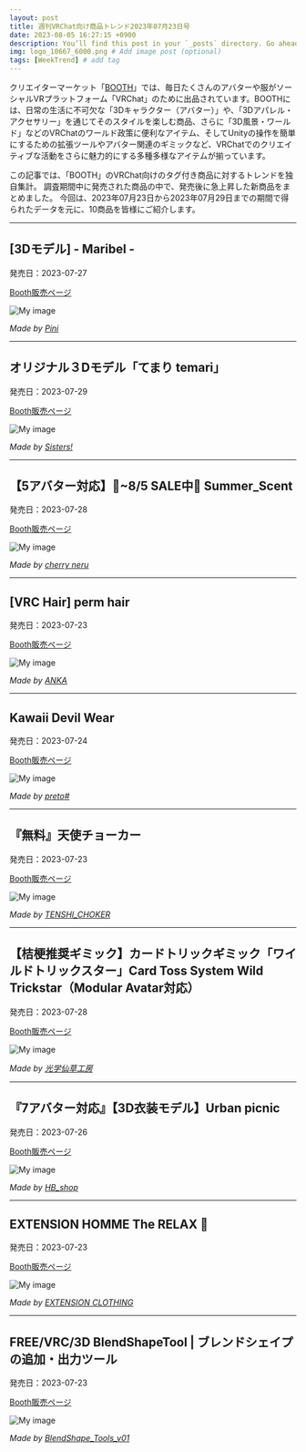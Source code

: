 ```yaml
---
layout: post
title: 週刊VRChat向け商品トレンド2023年07月23日号
date: 2023-08-05 16:27:15 +0900
description: You’ll find this post in your `_posts` directory. Go ahead and edit it and re-build the site to see your changes. # Add post description (optional)
img: logo_10667_6000.png # Add image post (optional)
tags: [WeekTrend] # add tag
---
```


クリエイターマーケット「[BOOTH](https://booth.pm/ja)」では、毎日たくさんのアバターや服がソーシャルVRプラットフォーム「VRChat」のために出品されています。BOOTHには、日常の生活に不可欠な「3Dキャラクター（アバター）」や、「3Dアパレル・アクセサリー」を通じてそのスタイルを楽しむ商品、さらに「3D風景・ワールド」などのVRChatのワールド政策に便利なアイテム、そしてUnityの操作を簡単にするための拡張ツールやアバター関連のギミックなど、VRChatでのクリエイティブな活動をさらに魅力的にする多種多様なアイテムが揃っています。

この記事では、「BOOTH」のVRChat向けのタグ付き商品に対するトレンドを独自集計。
調査期間中に発売された商品の中で、発売後に急上昇した新商品をまとめました。
今回は、2023年07月23日から2023年07月29日までの期間で得られたデータを元に、10商品を皆様にご紹介します。


---
## [3Dモデル] - Maribel -

発売日：2023-07-27

[Booth販売ページ](https://booth.pm/ja/items/4952637)

![My image](https://booth.pximg.net/c/620x620/57a051cf-430c-4cc0-8a88-8fd753723078/i/4952637/6887375f-d285-4bd3-b241-8f5cf1f31d10_base_resized.jpg)

*Made by [Pini](https://kainrypus.booth.pm)*

---
## オリジナル３Dモデル「てまり temari」

発売日：2023-07-29

[Booth販売ページ](https://booth.pm/ja/items/4962906)

![My image](https://booth.pximg.net/c/620x620/ef40f496-b7db-4dc9-9e06-1127a645a568/i/4962906/96403ea5-a186-4d0a-8e3b-3a104229e489_base_resized.jpg)

*Made by [Sisters!](https://sisters.booth.pm)*

---
## 【5アバター対応】🌊~8/5 SALE中🌊 Summer_Scent

発売日：2023-07-28

[Booth販売ページ](https://booth.pm/ja/items/4961183)

![My image](https://booth.pximg.net/c/620x620/b1574cea-1837-4fdb-9654-27cc43c52f3a/i/4961183/1e122460-4e90-4c6b-828e-51bdcaf2396d_base_resized.jpg)

*Made by [cherry neru](https://neru0606.booth.pm)*

---
## [VRC Hair] perm hair

発売日：2023-07-23

[Booth販売ページ](https://booth.pm/ja/items/4938034)

![My image](https://booth.pximg.net/c/620x620/343455c8-13fa-4871-aa62-61ca786c23f1/i/4938034/26145937-5d3b-49be-8309-4ffc9c37516f_base_resized.jpg)

*Made by [ANKA](https://angka.booth.pm)*

---
## Kawaii Devil Wear

発売日：2023-07-24

[Booth販売ページ](https://booth.pm/ja/items/4951090)

![My image](https://booth.pximg.net/c/620x620/3f709dc5-9760-40ac-be9f-324b72f51b12/i/4951090/e52fdbfb-4807-42c4-9c1b-c9d4c47f659e_base_resized.jpg)

*Made by [preto#](https://preto.booth.pm)*

---
## 『無料』天使チョーカー

発売日：2023-07-23

[Booth販売ページ](https://booth.pm/ja/items/4949310)

![My image](https://booth.pximg.net/c/620x620/cd5c9a3b-7291-4fd4-8b7a-3e43eacd2c21/i/4949310/7f938e3e-2537-42b3-9627-4e5de28d4a7b_base_resized.jpg)

*Made by [TENSHI_CHOKER](https://killnya.booth.pm)*

---
## 【桔梗推奨ギミック】カードトリックギミック「ワイルドトリックスター」Card Toss System Wild Trickstar（Modular Avatar対応）

発売日：2023-07-28

[Booth販売ページ](https://booth.pm/ja/items/4180499)

![My image](https://booth.pximg.net/c/620x620/8cdb771b-e5d0-4192-abb0-82bc0e399ee0/i/4180499/7b84410d-2d43-4cad-b739-6433579c74f8_base_resized.jpg)

*Made by [光学仙草工房](https://fleur7tec7oha7.booth.pm)*

---
## 『7アバター対応』【3D衣装モデル】Urban picnic

発売日：2023-07-26

[Booth販売ページ](https://booth.pm/ja/items/4953264)

![My image](https://booth.pximg.net/c/620x620/406f1641-9bb2-410e-bc9a-7269635a4e63/i/4953264/e20c9188-251b-4b63-a23a-7b74d907f80b_base_resized.jpg)

*Made by [HB_shop](https://hb1975.booth.pm)*

---
## EXTENSION HOMME The RELAX 💜

発売日：2023-07-23

[Booth販売ページ](https://booth.pm/ja/items/4950349)

![My image](https://booth.pximg.net/c/620x620/87b70515-e32e-4a2e-bf41-317cf2c2177c/i/4950349/645fbdac-6b3b-4e88-b6a7-62cc8d9419b2_base_resized.jpg)

*Made by [EXTENSION CLOTHING](https://extension.booth.pm)*

---
## FREE/VRC/3D BlendShapeTool | ブレンドシェイプの追加・出力ツール

発売日：2023-07-23

[Booth販売ページ](https://booth.pm/ja/items/4947902)

![My image](https://booth.pximg.net/c/620x620/8f7f716f-50d5-4447-97f1-2c584e695105/i/4947902/4454f58b-9fe1-48c5-ab8f-506fa5eca489_base_resized.jpg)

*Made by [BlendShape_Tools_v01](https://migero.booth.pm)*
